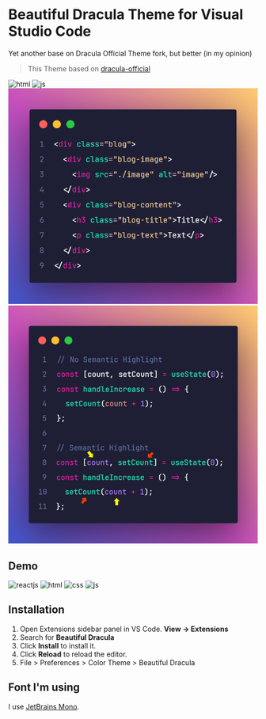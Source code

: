 # Beautiful Dracula Theme for Visual Studio Code

Yet another base on Dracula Official Theme fork, but better (in my opinion)

> This Theme based on [dracula-official](https://github.com/dracula/dracula-theme)


![html](https://user-images.githubusercontent.com/61537853/165689100-fd333ebe-0ca4-4951-b9de-8f015161ccc2.png)
![js](https://user-images.githubusercontent.com/61537853/165689256-97696ae0-b322-4ace-94ac-57a814bb929d.png)
![html](https://raw.githubusercontent.com/lamhoang1256/beautiful-dracula/master/screenshots/html.png)
![review-samantic-highlight](https://raw.githubusercontent.com/lamhoang1256/beautiful-dracula/master/screenshots/review-samantic-highlight.png)

## Demo

![reactjs](https://user-images.githubusercontent.com/61537853/155701359-4d3f67bf-1b76-4eaa-9ecc-5d37b4ecc414.png)
![html](https://user-images.githubusercontent.com/61537853/155652894-ce1f0ae0-3784-4fed-b0e4-2e843050efb6.png)
![css](https://user-images.githubusercontent.com/61537853/155701399-fcaa658e-a6f5-4b43-9988-b7b121d8b025.png)
![js](https://user-images.githubusercontent.com/61537853/155701735-23330982-c4eb-464e-b063-5fe0e6bd5e6f.png)

## Installation

1. Open Extensions sidebar panel in VS Code. **View → Extensions**
2. Search for **Beautiful Dracula**
3. Click **Install** to install it.
4. Click **Reload** to reload the editor.
5. File > Preferences > Color Theme > Beautiful Dracula

## Font I'm using

I use [JetBrains Mono](https://www.jetbrains.com/lp/mono/).
